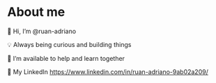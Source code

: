 # About me

:wave: Hi, I’m @ruan-adriano

:bulb: Always being curious and building things

:handshake: I’m available to help and learn together

:slightly_smiling_face: My LinkedIn https://www.linkedin.com/in/ruan-adriano-9ab02a209/ 
